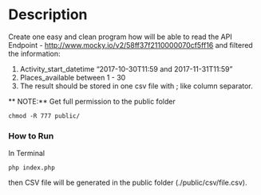 # Description

Create one easy and clean program how will be able to read the API Endpoint - http://www.mocky.io/v2/58ff37f2110000070cf5ff16  and filtered the information:
1. Activity_start_datetime “2017-10-30T11:59 and 2017-11-31T11:59”
2. Places_available between 1 - 30
3. The result should be stored in one csv file with ; like column separator.


** NOTE:**
Get full permission to the public folder

```
chmod -R 777 public/

```

### How to Run 

In Terminal

```
php index.php

```

then CSV file will be generated in the public folder (./public/csv/file.csv).
